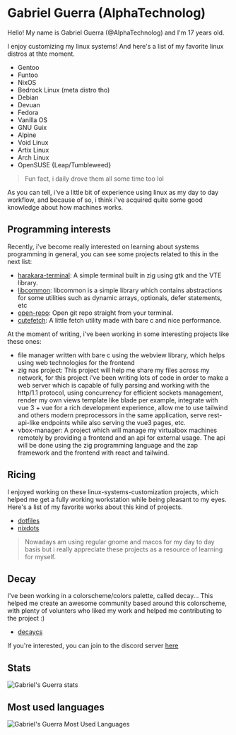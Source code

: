 # Gabriel Guerra (AlphaTechnolog)

Hello! My name is Gabriel Guerra (@AlphaTechnolog) and I'm 17 years old.

I enjoy customizing my linux systems! And here's a list of my favorite linux distros at thte moment.

- Gentoo
- Funtoo
- NixOS
- Bedrock Linux (meta distro tho)
- Debian
- Devuan
- Fedora
- Vanilla OS
- GNU Guix
- Alpine
- Void Linux
- Artix Linux
- Arch Linux
- OpenSUSE {Leap/Tumbleweed}

> Fun fact, i daily drove them all some time too lol

As you can tell, i've a little bit of experience using linux as my day to day workflow, and because of so, i think i've acquired quite some good knowledge about how machines works.

## Programming interests

Recently, i've become really interested on learning about systems programming in general, you can see some projects related to this in the next list:

- [harakara-terminal](https://github.com/alphatechnolog/harakara-terminal): A simple terminal built in zig using gtk and the VTE library.
- [libcommon](https://github.com/alphatechnolog/libcommon): libcommon is a simple library which contains abstractions for some utilities such as dynamic arrays, optionals, defer statements, etc
- [open-repo](https://github.com/alphatechnolog/open-repo): Open git repo straight from your terminal.
- [cutefetch](https://github.com/alphatechnolog/cutefetch): A little fetch utility made with bare c and nice performance.

At the moment of writing, i've been working in some interesting projects like these ones:

- file manager written with bare c using the webview library, which helps using web technologies for the frontend
- zig nas project: This project will help me share my files across my network, for this project i've been writing lots of code in order to make a web server which is capable of fully parsing and working with the http/1.1 protocol, using concurrency for efficient sockets management, render my own views template like blade per example, integrate with vue 3 + vue for a rich development experience, allow me to use tailwind and others modern preprocessors in the same application, serve rest-api-like endpoints while also serving the vue3 pages, etc.
- vbox-manager: A project which will manage my virtualbox machines remotely by providing a frontend and an api for external usage. The api will be done using the zig programming language and the zap framework and the frontend with react and tailwind.

## Ricing

I enjoyed working on these linux-systems-customization projects, which helped me get a fully working workstation while being pleasant to my eyes. Here's a list of my favorite works about this kind of projects.

- [dotfiles](https://github.com/AlphaTechnolog/dotfiles)
- [nixdots](https://github.com/AlphaTechnolog/nixdots)

> Nowadays am using regular gnome and macos for my day to day basis but i really appreciate these projects as a resource of learning for myself.

## Decay

I've been working in a colorscheme/colors palette, called decay... This helped me create an awesome community based around this colorscheme, with plenty of volunters who liked my work and helped me contributing to the project :)

- [decaycs](https://github.com/decaycs)

If you're interested, you can join to the discord server [here](https://discord.gg/87duqCjx)

## Stats

![Gabriel's Guerra stats](https://github-readme-stats.vercel.app/api?username=AlphaTechnolog&show_icons=true&theme=react&include_all_commits=true)

## Most used languages

![Gabriel's Guerra Most Used Languages](https://github-readme-stats.vercel.app/api/top-langs/?username=AlphaTechnolog&theme=react&layout=compact&hide=HTML)
